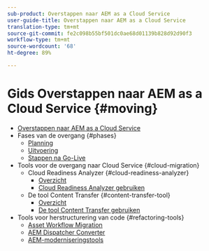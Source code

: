 ```yaml
---
sub-product: Overstappen naar AEM as a Cloud Service
user-guide-title: Overstappen naar AEM as a Cloud Service
translation-type: tm+mt
source-git-commit: fe2c098b55bf501dc0ae68d01139b828d92d90f3
workflow-type: tm+mt
source-wordcount: '68'
ht-degree: 89%

---
```



# Gids Overstappen naar AEM as a Cloud Service {#moving}

+ [Overstappen naar AEM as a Cloud Service](/help/move-to-cloud-service/home.md)
+ Fases van de overgang {#phases}
   + [Planning](/help/move-to-cloud-service/planning.md)
   + [Uitvoering](/help/move-to-cloud-service/execution.md)
   + [Stappen na Go-Live](/help/move-to-cloud-service/post-go-live.md)
+ Tools voor de overgang naar Cloud Service {#cloud-migration}
   + Cloud Readiness Analyzer {#cloud-readiness-analyzer}
      + [Overzicht](/help/move-to-cloud-service/cloud-readiness-analyzer/overview-cloud-readiness-analyzer.md)
      + [Cloud Readiness Analyzer gebruiken](/help/move-to-cloud-service/cloud-readiness-analyzer/using-cloud-readiness-analyzer.md)
   + De tool Content Transfer {#content-transfer-tool}
      + [Overzicht](/help/move-to-cloud-service/content-transfer-tool/overview-content-transfer-tool.md)
      + [De tool Content Transfer gebruiken](/help/move-to-cloud-service/content-transfer-tool/using-content-transfer-tool.md)
+ Tools voor herstructurering van code {#refactoring-tools}
   + [Asset Workflow Migration](/help/move-to-cloud-service/moving-to-aem-assets/asset-workflow-migration-tool.md)
   + [AEM Dispatcher Converter](/help/move-to-cloud-service/refactoring-tools/dispatcher-transformation-utility-tools.md)
   + [AEM-moderniseringstools](/help/move-to-cloud-service/refactoring-tools/aem-modernization-tools.md)
